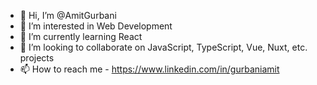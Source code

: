 - 👋 Hi, I’m @AmitGurbani
- 👀 I’m interested in Web Development
- 🌱 I’m currently learning React
- 💞️ I’m looking to collaborate on JavaScript, TypeScript, Vue, Nuxt, etc. projects
- 📫 How to reach me - https://www.linkedin.com/in/gurbaniamit

<!---
AmitGurbani/AmitGurbani is a ✨ special ✨ repository because its `README.md` (this file) appears on your GitHub profile.
You can click the Preview link to take a look at your changes.
--->
